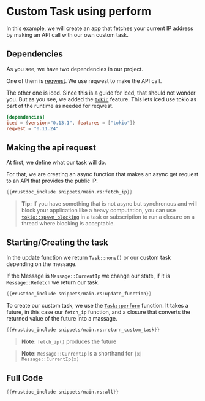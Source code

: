 # Custom Task using perform
In this example, we will create an app that fetches your current IP address by making an API call with our own custom task.

## Dependencies
As you see, we have two dependencies in our project. 

One of them is [reqwest](https://docs.rs/reqwest/latest/reqwest/index.html). We use reqwest to make the API call.

The other one is iced. 
Since this is a guide for iced, that should not wonder you. 
But as you see, we added the [`tokio`](https://docs.rs/crate/iced/latest/features#tokio) feature.
This lets iced use tokio as part of the runtime as needed for reqwest.

```toml
[dependencies]
iced = {version="0.13.1", features = ["tokio"]}
reqwest = "0.11.24"
```

## Making the api request
At first, we define what our task will do.

For that, we are creating an async function that makes an async get request to an API that provides the public IP.
```rust
{{#rustdoc_include snippets/main.rs:fetch_ip}}
```

> **Tip:** If you have something that is not async but synchronous and will block your application like a heavy computation,
> you can use [`tokio::spawn_blocking`](https://dtantsur.github.io/rust-openstack/tokio/task/fn.spawn_blocking.html) in a task or subscription to run a closure on a thread where blocking is acceptable.

## Starting/Creating the task
In the update function we return `Task::none()` or our custom task depending on the message.

If the Message is `Message::CurrentIp` we change our state, if it is `Message::Refetch` we return our task.
```rust
{{#rustdoc_include snippets/main.rs:update_function}}
```

To create our custom task, we use the [`Task::perform`](https://docs.rs/iced/latest/iced/task/struct.Task.html#method.perform) function.
It takes a future, in this case our `fetch_ip` function, and a closure that converts the returned value of the future into a massage.

```rust
{{#rustdoc_include snippets/main.rs:return_custom_task}}
```

> **Note:** `fetch_ip()` produces the future

> **Note:** `Message::CurrentIp` is a shorthand for `|x| Message::CurrentIp(x)`

## Full Code
```rust
{{#rustdoc_include snippets/main.rs:all}}
```